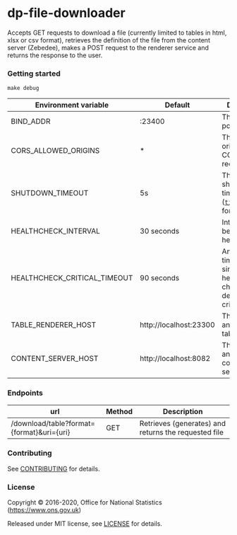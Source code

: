 dp-file-downloader
================

Accepts GET requests to download a file (currently limited to tables in html, xlsx or csv format),
retrieves the definition of the file from the content server (Zebedee),
makes a POST request to the renderer service and returns the response to the user.

### Getting started

```
make debug
```


| Environment variable          |   Default                                 | Description
| ----------------------------- | ----------------------------------------- | -----------
| BIND_ADDR                     | :23400                                    | The host and port to bind to
| CORS_ALLOWED_ORIGINS          | *                        | The allowed origins for CORS requests                  |
| SHUTDOWN_TIMEOUT              | 5s                       | The graceful shutdown timeout ([`time.Duration`](https://golang.org/pkg/time/#Duration) format) |
| HEALTHCHECK_INTERVAL          | 30 seconds     | Interval between health checks                                                            
| HEALTHCHECK_CRITICAL_TIMEOUT  | 90 seconds     | Amount of time to pass since last healthy health check to be deemed a critical failure    
| TABLE_RENDERER_HOST           | http://localhost:23300 | The hostname and port of the table renderer |
| CONTENT_SERVER_HOST            | http://localhost:8082 | The hostname and port of the content service |

### Endpoints

| url                                       | Method | Description                                          |
| ---                                       | ------ | -----------                                          |
| /download/table?format={format}&uri={uri} | GET    | Retrieves (generates) and returns the requested file |


### Contributing

See [CONTRIBUTING](CONTRIBUTING.md) for details.

### License

Copyright © 2016-2020, Office for National Statistics (https://www.ons.gov.uk)

Released under MIT license, see [LICENSE](LICENSE.md) for details.
